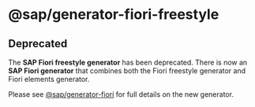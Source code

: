# @sap/generator-fiori-freestyle

## Deprecated

The **SAP Fiori freestyle generator** has been deprecated.  There is now an **SAP Fiori generator** that combines both the Fiori freestyle generator and Fiori elements generator.  

Please see [@sap/generator-fiori](https://www.npmjs.com/package/@sap/generator-fiori) for full details on the new generator.
